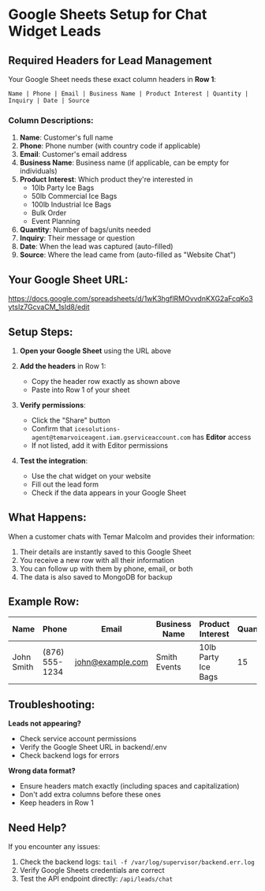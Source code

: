 # Google Sheets Setup for Chat Widget Leads

## Required Headers for Lead Management

Your Google Sheet needs these exact column headers in **Row 1**:

```
Name | Phone | Email | Business Name | Product Interest | Quantity | Inquiry | Date | Source
```

### Column Descriptions:

1. **Name**: Customer's full name
2. **Phone**: Phone number (with country code if applicable)
3. **Email**: Customer's email address
4. **Business Name**: Business name (if applicable, can be empty for individuals)
5. **Product Interest**: Which product they're interested in
   - 10lb Party Ice Bags
   - 50lb Commercial Ice Bags
   - 100lb Industrial Ice Bags
   - Bulk Order
   - Event Planning
6. **Quantity**: Number of bags/units needed
7. **Inquiry**: Their message or question
8. **Date**: When the lead was captured (auto-filled)
9. **Source**: Where the lead came from (auto-filled as "Website Chat")

## Your Google Sheet URL:
https://docs.google.com/spreadsheets/d/1wK3hgflRMOvvdnKXG2aFcqKo3ytsIz7GcvaCM_1sId8/edit

## Setup Steps:

1. **Open your Google Sheet** using the URL above

2. **Add the headers** in Row 1:
   - Copy the header row exactly as shown above
   - Paste into Row 1 of your sheet

3. **Verify permissions**:
   - Click the "Share" button
   - Confirm that `icesolutions-agent@temarvoiceagent.iam.gserviceaccount.com` has **Editor** access
   - If not listed, add it with Editor permissions

4. **Test the integration**:
   - Use the chat widget on your website
   - Fill out the lead form
   - Check if the data appears in your Google Sheet

## What Happens:

When a customer chats with Temar Malcolm and provides their information:
1. Their details are instantly saved to this Google Sheet
2. You receive a new row with all their information
3. You can follow up with them by phone, email, or both
4. The data is also saved to MongoDB for backup

## Example Row:

| Name | Phone | Email | Business Name | Product Interest | Quantity | Inquiry | Date | Source |
|------|-------|-------|---------------|------------------|----------|---------|------|--------|
| John Smith | (876) 555-1234 | john@example.com | Smith Events | 10lb Party Ice Bags | 15 | Need ice for wedding | 2025-01-14 10:30:00 | Website Chat |

## Troubleshooting:

**Leads not appearing?**
- Check service account permissions
- Verify the Google Sheet URL in backend/.env
- Check backend logs for errors

**Wrong data format?**
- Ensure headers match exactly (including spaces and capitalization)
- Don't add extra columns before these ones
- Keep headers in Row 1

## Need Help?

If you encounter any issues:
1. Check the backend logs: `tail -f /var/log/supervisor/backend.err.log`
2. Verify Google Sheets credentials are correct
3. Test the API endpoint directly: `/api/leads/chat`
